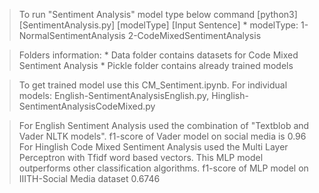 > To run "Sentiment Analysis" model type below command
	[python3] [SentimentAnalysis.py] [modelType] [Input Sentence]
	* modelType: 1-NormalSentimentAnalysis 2-CodeMixedSentimentAnalysis

> Folders information:
	* Data folder contains datasets for Code Mixed Sentiment Analysis
	* Pickle folder contains already trained models

> To get trained model use this CM_Sentiment.ipynb. For individual models: English-SentimentAnalysisEnglish.py, Hinglish-SentimentAnalysisCodeMixed.py

> For English Sentiment Analysis used the combination of "Textblob and Vader NLTK models". f1-score of Vader model on social media is 0.96
> For Hinglish Code Mixed Sentiment Analysis used the Multi Layer Perceptron with Tfidf word based vectors. This MLP model outperforms other classification algorithms. f1-score of MLP model on IIITH-Social Media dataset 0.6746
